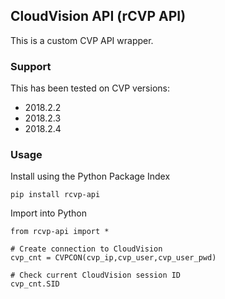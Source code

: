 ## CloudVision API (rCVP API)

This is a custom CVP API wrapper.

### Support

This has been tested on CVP versions:
- 2018.2.2
- 2018.2.3
- 2018.2.4

### Usage

Install using the Python Package Index

```
pip install rcvp-api
```

Import into Python

```
from rcvp-api import *

# Create connection to CloudVision
cvp_cnt = CVPCON(cvp_ip,cvp_user,cvp_user_pwd)

# Check current CloudVision session ID
cvp_cnt.SID

```